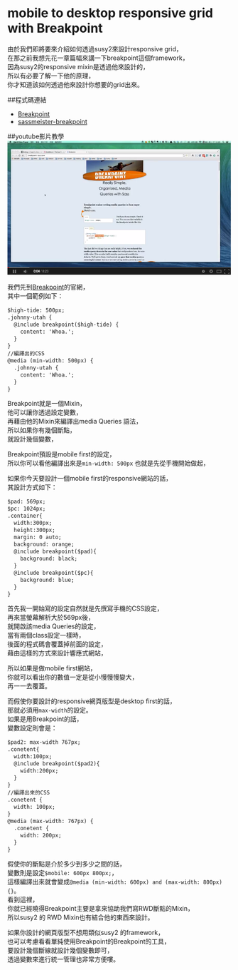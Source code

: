 # mobile to desktop responsive grid with Breakpoint

由於我們即將要來介紹如何透過susy2來設計responsive grid，    
在那之前我想先花一章篇幅來講一下breakpoint這個framework，  
因為susy2的responsive mixin是透過他來設計的，  
所以有必要了解一下他的原理，  
你才知道該如何透過他來設計你想要的grid出來。  

##程式碼連結
* [Breakpoint](http://breakpoint-sass.com/)
* [sassmeister-breakpoint](http://sassmeister.com/gist/652b5171628ad6da1880)

##youtube影片教學
<a href="https://www.youtube.com/watch?v=YMX6HlPupsc&feature=youtu.be" target="_blank">![](/images/video/susy2-6.png)</a>

我們先到[Breakpoint](http://breakpoint-sass.com/)的官網，  
其中一個範例如下：  
```
$high-tide: 500px;
.johnny-utah {
  @include breakpoint($high-tide) {
    content: 'Whoa.';
  }
}
//編譯出的CSS
@media (min-width: 500px) {
  .johnny-utah {
    content: 'Whoa.';
  }
}
```  
Breakpoint就是一個Mixin，  
他可以讓你透過設定變數，  
再藉由他的Mixin來編譯出media Queries 語法，  
所以如果你有幾個斷點，  
就設計幾個變數，  

Breakpoint預設是mobile first的設定，  
所以你可以看他編譯出來是`min-width: 500px`
也就是先從手機開始做起，

如果你今天要設計一個mobile first的responsive網站的話，  
其設計方式如下：
```
$pad: 569px;
$pc: 1024px;
.container{
  width:300px;
  height:300px;
  margin: 0 auto;
  background: orange;
  @include breakpoint($pad){
    background: black;
  }
  @include breakpoint($pc){
    background: blue;
  }
}
```
首先我一開始寫的設定自然就是先撰寫手機的CSS設定，  
再來當螢幕解析大於569px後，  
就開啟該media Queries的設定，  
當有兩個class設定一樣時，  
後面的程式碼會覆蓋掉前面的設定，  
藉由這樣的方式來設計響應式網站，  

所以如果是做mobile first網站，  
你就可以看出你的數值一定是從小慢慢慢變大，  
再一一去覆蓋。  

而假使你要設計的responsive網頁版型是desktop first的話，  
那就必須用`max-width`的設定。  
如果是用Breakpoint的話，  
變數設定則會是：  
```
$pad2: max-width 767px;
.conetent{
  width:100px;
  @include breakpoint($pad2){
    width:200px;
  }
}
//編譯出來的CSS
.conetent {
  width: 100px;
}
@media (max-width: 767px) {
  .conetent {
    width: 200px;
  }
}
```
假使你的斷點是介於多少到多少之間的話，  
變數則是設定`$mobile: 600px 800px;`，  
這樣編譯出來就會變成`@media (min-width: 600px) and (max-width: 800px) {}`。  
看到這裡，  
你就已經曉得Breakpoint主要是拿來協助我們寫RWD斷點的Mixin，  
所以susy2 的 RWD Mixin也有結合他的東西來設計。

如果你設計的網頁版型不想用類似susy2 的framework，  
也可以考慮看看單純使用Breakpoint的Breakpoint的工具，  
要設計幾個斷線就設計幾個變數即可，  
透過變數來進行統一管理也非常方便嘍。  

